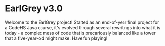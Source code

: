# EarlGrey v3.0

Welcome to the EarlGrey project! Started as an end-of-year final project for a CodeHS Java course, it's evolved through several rewritings into what it is today - a complex mess of code that is precariously balanced like a tower that a five-year-old might make. Have fun playing!
